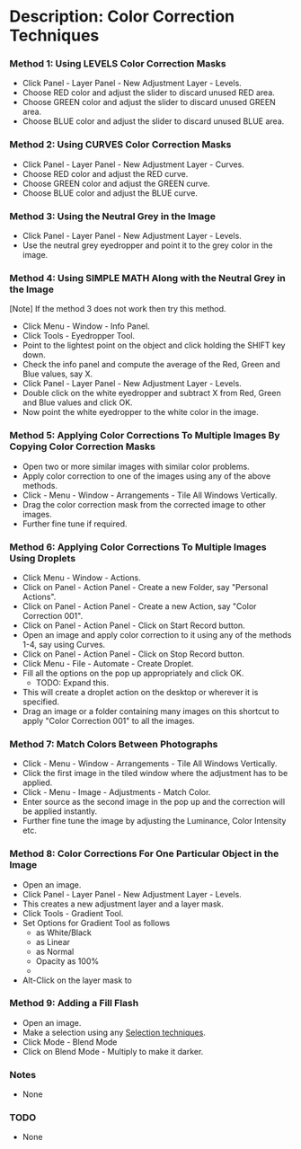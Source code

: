 # Description: Color Correction Techniques

### Method 1: Using LEVELS Color Correction Masks
* Click Panel - Layer Panel - New Adjustment Layer - Levels.
* Choose RED color and adjust the slider to discard unused RED area.
* Choose GREEN color and adjust the slider to discard unused GREEN area.
* Choose BLUE color and adjust the slider to discard unused BLUE area.

### Method 2: Using CURVES Color Correction Masks
* Click Panel - Layer Panel - New Adjustment Layer - Curves.
* Choose RED color and adjust the RED curve.
* Choose GREEN color and adjust the GREEN curve.
* Choose BLUE color and adjust the BLUE curve.

### Method 3: Using the Neutral Grey in the Image
* Click Panel - Layer Panel - New Adjustment Layer - Levels.
* Use the neutral grey eyedropper and point it to the grey color in the image. 

### Method 4: Using SIMPLE MATH Along with the Neutral Grey in the Image
[Note] If the method 3 does not work then try this method.
* Click Menu - Window - Info Panel.
* Click Tools - Eyedropper Tool.
* Point to the lightest point on the object and click holding the SHIFT key down.
* Check the info panel and compute the average of the Red, Green and Blue values, say X.
* Click Panel - Layer Panel - New Adjustment Layer - Levels.
* Double click on the white eyedropper and subtract X from Red, Green and Blue values and click OK.
* Now point the white eyedropper to the white color in the image.

### Method 5: Applying Color Corrections To Multiple Images By Copying Color Correction Masks
* Open two or more similar images with similar color problems.
* Apply color correction to one of the images using any of the above methods.
* Click - Menu - Window - Arrangements - Tile All Windows Vertically.
* Drag the color correction mask from the corrected image to other images.
* Further fine tune if required.

### Method 6: Applying Color Corrections To Multiple Images Using Droplets
* Click Menu - Window - Actions.
* Click on Panel - Action Panel - Create a new Folder, say "Personal Actions".
* Click on Panel - Action Panel - Create a new Action, say "Color Correction 001".
* Click on Panel - Action Panel - Click on Start Record button.
* Open an image and apply color correction to it using any of the methods 1-4, say using Curves.
* Click on Panel - Action Panel - Click on Stop Record button.
* Click Menu - File - Automate - Create Droplet.
* Fill all the options on the pop up appropriately and click OK.
    - TODO: Expand this.
* This will create a droplet action on the desktop or wherever it is specified.
* Drag an image or a folder containing many images on this shortcut to apply "Color Correction 001" to all the images. 

### Method 7: Match Colors Between Photographs
* Click - Menu - Window - Arrangements - Tile All Windows Vertically.
* Click the first image in the tiled window where the adjustment has to be applied.
* Click - Menu - Image - Adjustments - Match Color.
* Enter source as the second image in the pop up and the correction will be applied instantly. 
* Further fine tune the image by adjusting the Luminance, Color Intensity etc.

### Method 8: Color Corrections For One Particular Object in the Image
* Open an image.
* Click Panel - Layer Panel - New Adjustment Layer - Levels.
* This creates a new adjustment layer and a layer mask.
* Click Tools - Gradient Tool.
* Set Options for Gradient Tool as follows
    - as White/Black
    - as Linear
    - as Normal
    - Opacity as 100%
    - 
* Alt-Click on the layer mask to

### Method 9: Adding a Fill Flash
* Open an image.
* Make a selection using any [Selection techniques](#).
* Click Mode - Blend Mode
* Click on Blend Mode - Multiply to make it darker.

### Notes
* None

### TODO
* None
